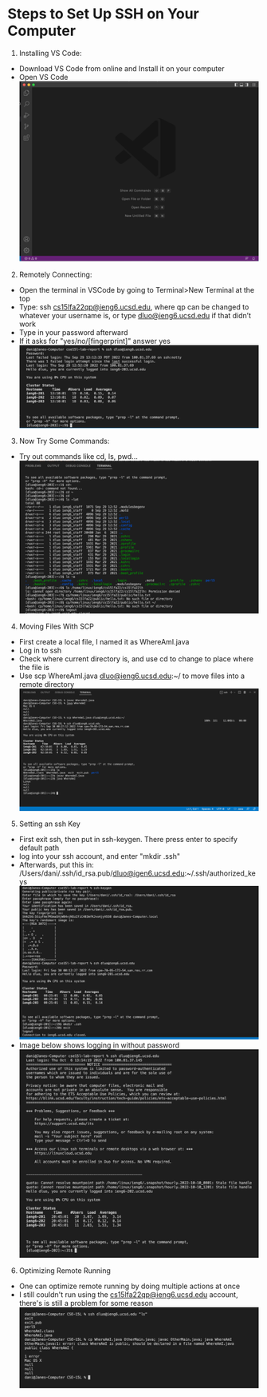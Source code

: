 # Steps to Set Up SSH on Your Computer

1. Installing VS Code:
- Download VS Code from online and Install it on your computer
- Open VS Code
![image](vsCode.png)
2. Remotely Connecting:
- Open the terminal in VSCode by going to Terminal>New Terminal at the top
- Type: ssh cs15lfa22qp@ieng6.ucsd.edu, where qp can be changed to whatever your username is, or type dluo@ieng6.ucsd.edu if that didn’t work
- Type in your password afterward
- If it asks for "yes/no/[fingerprint]" answer yes
![image](remotelyConnecting.png)
3. Now Try Some Commands:
- Try out commands like cd, ls, pwd...
![image](tryingCommands.png)
4. Moving Files With SCP
- First create a local file, I named it as WhereAmI.java
- Log in to ssh
- Check where current directory is, and use cd to change to place where the file is
- Use scp WhereAmI.java dluo@ieng6.ucsd.edu:~/ to move files into a remote directory
![image](movingFileSCP.png)
5. Setting an ssh Key
- First exit ssh, then put in ssh-keygen. There press enter to specify default path
- log into your ssh account, and enter "mkdir .ssh"
- Afterwards, put this in: /Users/dani/.ssh/id_rsa.pub/dluo@igen6.ucsd.edu:~/.ssh/authorized_keys
![image](sshKeySetup.png)
- Image below shows logging in without password
![image](ssh-login-wo-password.png)
6. Optimizing Remote Running
- One can optimize remote running by doing multiple actions at once
- I still couldn't run using the cs15lfa22qp@ieng6.ucsd.edu account, there's is still a problem for some reason 
![image](runningManyLines.png)